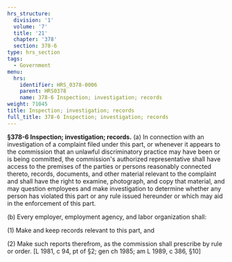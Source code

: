```yaml
---
hrs_structure:
  division: '1'
  volume: '7'
  title: '21'
  chapter: '378'
  section: 378-6
type: hrs_section
tags:
  - Government
menu:
  hrs:
    identifier: HRS_0378-0006
    parent: HRS0378
    name: 378-6 Inspection; investigation; records
weight: 71045
title: Inspection; investigation; records
full_title: 378-6 Inspection; investigation; records
---
```

**§378-6 Inspection; investigation; records.** (a) In connection with an investigation of a complaint filed under this part, or whenever it appears to the commission that an unlawful discriminatory practice may have been or is being committed, the commission's authorized representative shall have access to the premises of the parties or persons reasonably connected thereto, records, documents, and other material relevant to the complaint and shall have the right to examine, photograph, and copy that material, and may question employees and make investigation to determine whether any person has violated this part or any rule issued hereunder or which may aid in the enforcement of this part.

(b) Every employer, employment agency, and labor organization shall:

(1) Make and keep records relevant to this part, and

(2) Make such reports therefrom, as the commission shall prescribe by rule or order. [L 1981, c 94, pt of §2; gen ch 1985; am L 1989, c 386, §10]